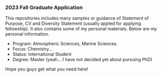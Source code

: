 ### 2023 Fall Graduate Application

This repositories includes many samples or guidance of Statement of Purpose, CV and Diversity Statement (usually appled for applying fellowship). It also contains some of my personal materials. Below are my personal information.

+ Program: Atmospheric Sciences, Marine Sciences. 
+ Focus: Chemistry...
+ Status: International Student
+ Degree: Master (yeah... I have not decided yet about pursuing PhD)



Hope you guys get what you need here!

